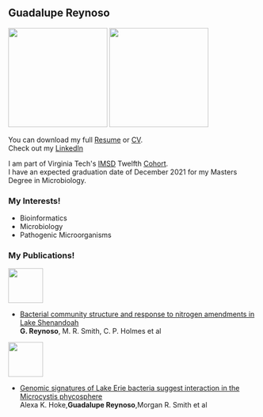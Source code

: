 ## Guadalupe Reynoso
<img src="https://imsd.apsc.vt.edu/content/imsd_apsc_vt_edu/en/About/Scholars/twelfth-cohort/jcr:content/content/adaptiveimage.transform/m-medium/image.png" width=200 align=center/>

<img src="https://media-exp1.licdn.com/dms/image/C4D03AQG2xPL0-ns7Gg/profile-displayphoto-shrink_800_800/0/1593097070428?e=1639008000&v=beta&t=R3cpYRQ2Osl5zLu6z4_xL4Li84XrqY4kOJye2pKuDTc" width=200/>

You can download my full [Resume](https://github.com/rnic92/GReynoso/assets/resume) or [CV](https://github.com/rnic92/GReynoso/assets/cv).  
Check out my [LinkedIn](https://www.linkedin.com/in/guadalupe-reynoso)  


I am part of Virginia Tech's [IMSD](https://imsd.apsc.vt.edu/) Twelfth [Cohort](https://imsd.apsc.vt.edu/About/Scholars/twelfth-cohort.html).  
I have an expected graduation date of December 2021 for my Masters Degree in Microbiology.  
### My Interests!  
- Bioinformatics
- Microbiology
- Pathogenic Microorganisms


### My Publications!  
<a href="https://iwaponline.com/wst/article/80/4/675/69731/Bacterial-community-structure-and-response-to">
<img src="https://iwa.silverchair-cdn.com/iwa/content_public/journal/wst/80/4/10.2166_wst.2019.311/2/wst-em19545f02.png?Expires=1636738139&Signature=AE2sSy6RHYG79aIZxDy9F9D8YEkV7GXBn19o10Xyr8IEufZeAI1LvqNnhNE-md8sQaa6BfkT6MCdlZqFBgP-B-kPaQUchMpSq62Gjf4yQMyzVxp-atiBNiDftpvXkfjYygU9J7O-u7WVtbvKFAFJxGTvbk1QhRdPig45G6TOD5byHEahG0NZdeKREwS7y7gVdm-FKF~GDTxBNo~nv-Jxgfkz~6pmdgG-6OmvdKlwwfRSGpq3SXxHHfi8xcoGFRJWbzSuuaCMtMbEDW2Acv6O~DMjAL1OaR3sjg5nBvdH5su5HsyJkSFmpiY3KEou-Dr7jrf1o4mN627--E7fuzPc~g__&Key-Pair-Id=APKAIE5G5CRDK6RD3PGA" width=70>
</a>

- [Bacterial community structure and response to nitrogen amendments in Lake Shenandoah](https://iwaponline.com/wst/article/80/4/675/69731/Bacterial-community-structure-and-response-to)  
__G. Reynoso__, M. R. Smith, C. P. Holmes et al

<a href="https://journals.plos.org/plosone/article?id=10.1371/journal.pone.0257017">
<img src="https://journals.plos.org/plosone/article/figure/image?size=inline&id=info:doi/10.1371/journal.pone.0257017.g003" width=70>
</a>

- [Genomic signatures of Lake Erie bacteria suggest interaction in the Microcystis phycosphere](https://journals.plos.org/plosone/article?id=10.1371/journal.pone.0257017)  
Alexa K. Hoke,__Guadalupe Reynoso__,Morgan R. Smith et al
